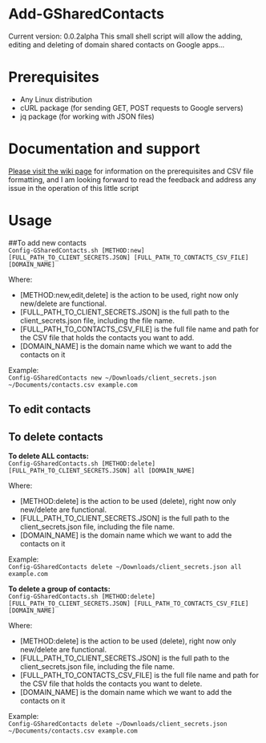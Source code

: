 # Add-GSharedContacts
Current version: 0.0.2alpha
This small shell script will allow the adding, editing and deleting of domain shared contacts on Google apps...

# Prerequisites
* Any Linux distribution
* cURL package (for sending GET, POST requests to Google servers)
* jq package (for working with JSON files)

# Documentation and support
[Please visit the wiki page](https://github.com/salehram/Add-GSharedContacts/wiki) for information on the prerequisites and CSV file formatting, and I am looking forward to read the feedback and address any issue in the operation of this little script

# Usage
##To add new contacts  
``Config-GSharedContacts.sh [METHOD:new] [FULL_PATH_TO_CLIENT_SECRETS.JSON] [FULL_PATH_TO_CONTACTS_CSV_FILE] [DOMAIN_NAME]``  

Where:
* [METHOD:new,edit,delete] is the action to be used, right now only new/delete are functional.
* [FULL_PATH_TO_CLIENT_SECRETS.JSON] is the full path to the client_secrets.json file, including the file name.
* [FULL_PATH_TO_CONTACTS_CSV_FILE] is the full file name and path for the CSV file that holds the contacts you want to add.
* [DOMAIN_NAME] is the domain name which we want to add the contacts on it  

Example:  
``Config-GSharedContacts new ~/Downloads/client_secrets.json ~/Documents/contacts.csv example.com``  

## To edit contacts  

## To delete contacts
**To delete ALL contacts:**  
``Config-GSharedContacts.sh [METHOD:delete] [FULL_PATH_TO_CLIENT_SECRETS.JSON] all [DOMAIN_NAME]``  

Where:
* [METHOD:delete] is the action to be used (delete), right now only new/delete are functional.
* [FULL_PATH_TO_CLIENT_SECRETS.JSON] is the full path to the client_secrets.json file, including the file name.
* [DOMAIN_NAME] is the domain name which we want to add the contacts on it  

Example:  
``Config-GSharedContacts delete ~/Downloads/client_secrets.json all example.com``  

**To delete a group of contacts:**  
``Config-GSharedContacts.sh [METHOD:delete] [FULL_PATH_TO_CLIENT_SECRETS.JSON] [FULL_PATH_TO_CONTACTS_CSV_FILE] [DOMAIN_NAME]``  

Where:
* [METHOD:delete] is the action to be used (delete), right now only new/delete are functional.
* [FULL_PATH_TO_CLIENT_SECRETS.JSON] is the full path to the client_secrets.json file, including the file name.
* [FULL_PATH_TO_CONTACTS_CSV_FILE] is the full file name and path for the CSV file that holds the contacts you want to delete.
* [DOMAIN_NAME] is the domain name which we want to add the contacts on it  

Example:  
``Config-GSharedContacts delete ~/Downloads/client_secrets.json ~/Documents/contacts.csv example.com``  
